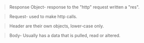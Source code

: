 
>Response Object- response to the "http" request written a "res".

>Request- used to make http calls.

>Header are their own objects, lower-case only.

>Body- Usually has a data that is pulled, read or altered.

